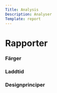 ```yaml
---
Title: Analysis
Description: Analyser
Template: report
---
```


Rapporter
==================

<div class="grid-item">
<h3>Färger</h3>
<p></p>
<i class="fas fa-angle-right grid-icon"></i>
<a href="analysis/colors"></a>
</div>

<div class="grid-item">
<h3>Laddtid</h3>
<p></p>
<i class="fas fa-angle-right grid-icon"></i>
<a href="analysis/load"></a>
</div>

<div class="grid-item">
<h3>Designprinciper</h3>
<p></p>
<i class="fas fa-angle-right grid-icon"></i>
<a href="analysis/design_principles"></a>
</div>
